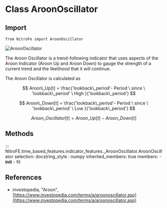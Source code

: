 
# Class AroonOscillator

## Import
`
from NitroFe import AroonOscillator
`

![AroonOscillator](https://media.giphy.com/media/4ZsySSakheySRgatvI/giphy.gif)


The Aroon Oscillator is a trend-following indicator that uses aspects of the Aroon Indicator (Aroon Up and Aroon Down) to gauge the strength of a current trend and the likelihood that it will continue.

The Aroon Oscillator is calculated as 

$$
Aroon\_Up[t] = \frac{'lookback\_period'- Period \ since \ 'lookback\_period' \ High }{'lookback\_period'}
$$

$$
Aroon\_Down[t] = \frac{'lookback\_period'- Period \ since \ 'lookback\_period' \ Low }{'lookback\_period'}
$$

$$
Aroon\_Oscillator[t] = Aroon\_Up[t] - Aroon\_Down[t] 
$$

## Methods

::: NitroFE.time_based_features.indicator_features._AroonOscillator.AroonOscillator
    selection:
        docstring_style : numpy
        inherited_members: true
        members:
        - __init__
        - fit

References
----------
* investopedia, "Aroon",
    [https://www.investopedia.com/terms/a/aroonoscillator.asp](https://www.investopedia.com/terms/a/aroonoscillator.asp)